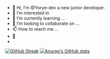 - 🦝 Hi, I’m @Yorye-dev a new junior developer.
- 🦝 I’m interested in 
- 🌱 I’m currently learning ...
- 💞️ I’m looking to collaborate on ...
- 📫 How to reach me ...
- 🦝
- 
[![GitHub Streak](http://github-readme-streak-stats.herokuapp.com?user=Yorye-dev&theme=gruvbox&hide_border=true&date_format=j%20M%5B%20Y%5D&mode=weekly)](https://git.io/streak-stats)
[![Anurag's GitHub stats](https://github-readme-stats.vercel.app/api?username=Yorye-devicons=true&theme=radical)](https://github.com/anuraghazra/github-readme-stats)
<!---
Yorye-dev/Yorye-dev is a ✨ special ✨ repository because its `README.md` (this file) appears on your GitHub profile.
You can click the Preview link to take a look at your changes.
--->
